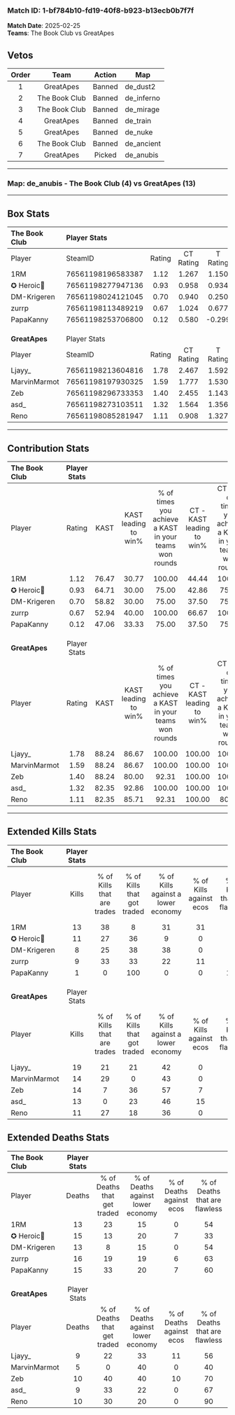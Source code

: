 ### Match ID: 1-bf784b10-fd19-40f8-b923-b13ecb0b7f7f  
**Match Date**: 2025-02-25  
**Teams**: The Book Club vs GreatApes  

## Vetos  

| Order | Team | Action | Map |
| :---: | :--: | :----: | --- |
| 1 | GreatApes | Banned | de_dust2 |
| 2 | The Book Club | Banned | de_inferno |
| 3 | The Book Club | Banned | de_mirage |
| 4 | GreatApes | Banned | de_train |
| 5 | GreatApes | Banned | de_nuke |
| 6 | The Book Club | Banned | de_ancient |
| 7 | GreatApes | Picked | de_anubis |

---  

### **Map**: de_anubis - The Book Club (4) vs GreatApes (13)  
---  

## Box Stats  

| **The Book Club** | Player Stats      |        |           |          |       |       |       |         |        |      |     |
| :- | :- | :-: | :-: | :-: | :-: | :-: | :-: | :-: | :-: | :-: | :-: |
| Player            | SteamID           | Rating | CT Rating | T Rating | KAST  |  ADR  | Kills | Assists | Deaths | K/D  | HS% |
| 1RM               | 76561198196583387 |  1.12  |   1.267   |  1.150   | 76.47 | 74.5  |  13   |    2    |   13   | 1.00 | 38  |
| ✪ Heroic🎃        | 76561198277947136 |  0.93  |   0.958   |  0.934   | 64.71 | 90.5  |  11   |    3    |   15   | 0.73 | 36  |
| DM-Krigeren       | 76561198024121045 |  0.70  |   0.940   |  0.250   | 58.82 | 61.7  |   8   |    2    |   13   | 0.62 | 50  |
| zurrp             | 76561198113489219 |  0.67  |   1.024   |  0.677   | 52.94 | 77.7  |   9   |    3    |   16   | 0.56 | 77  |
| PapaKanny         | 76561198253706800 |  0.12  |   0.580   |  -0.299  | 47.06 | 29.2  |   1   |    7    |   15   | 0.07 |  0  |
|                   |                   |        |           |          |       |       |       |         |        |      |     |
|                   |                   |        |           |          |       |       |       |         |        |      |     |
|                   |                   |        |           |          |       |       |       |         |        |      |     |
| **GreatApes**     | Player Stats      |        |           |          |       |       |       |         |        |      |     |
| Player            | SteamID           | Rating | CT Rating | T Rating | KAST  |  ADR  | Kills | Assists | Deaths | K/D  | HS% |
| Ljayy_            | 76561198213604816 |  1.78  |   2.467   |  1.592   | 88.24 | 111.0 |  19   |    6    |   9    | 2.11 | 63  |
| MarvinMarmot      | 76561198197930325 |  1.59  |   1.777   |  1.530   | 88.24 | 93.5  |  14   |    6    |   5    | 2.80 | 71  |
| Zeb               | 76561198296733353 |  1.40  |   2.455   |  1.143   | 88.24 | 84.2  |  14   |    5    |   10   | 1.40 | 42  |
| asd_              | 76561198273103511 |  1.32  |   1.564   |  1.356   | 82.35 | 77.0  |  13   |    6    |   9    | 1.44 | 76  |
| Reno              | 76561198085281947 |  1.11  |   0.908   |  1.327   | 82.35 | 60.1  |  11   |    1    |   10   | 1.10 | 45  |
---  

## Contribution Stats  

| **The Book Club** | Player Stats |       |                      |                                                        |                           |                                                             |                          |                                                            |
| :- | :-: | :-: | :-: | :-: | :-: | :-: | :-: | :-: |
| Player            |    Rating    | KAST  | KAST leading to win% | % of times you achieve a KAST in your teams won rounds | CT - KAST leading to win% | CT - % of times you achieve a KAST in your teams won rounds | T - KAST leading to win% | T - % of times you achieve a KAST in your teams won rounds |
| 1RM               |     1.12     | 76.47 |        30.77         |                         100.00                         |           44.44           |                           100.00                            |           0.00           |                            0.00                            |
| ✪ Heroic🎃        |     0.93     | 64.71 |        30.00         |                         75.00                          |           42.86           |                            75.00                            |           0.00           |                            0.00                            |
| DM-Krigeren       |     0.70     | 58.82 |        30.00         |                         75.00                          |           37.50           |                            75.00                            |           0.00           |                            0.00                            |
| zurrp             |     0.67     | 52.94 |        40.00         |                         100.00                         |           66.67           |                           100.00                            |           0.00           |                            0.00                            |
| PapaKanny         |     0.12     | 47.06 |        33.33         |                         75.00                          |           37.50           |                            75.00                            |           0.00           |                            0.00                            |
|                   |              |       |                      |                                                        |                           |                                                             |                          |                                                            |
|                   |              |       |                      |                                                        |                           |                                                             |                          |                                                            |
|                   |              |       |                      |                                                        |                           |                                                             |                          |                                                            |
| **GreatApes**     | Player Stats |       |                      |                                                        |                           |                                                             |                          |                                                            |
| Player            |    Rating    | KAST  | KAST leading to win% | % of times you achieve a KAST in your teams won rounds | CT - KAST leading to win% | CT - % of times you achieve a KAST in your teams won rounds | T - KAST leading to win% | T - % of times you achieve a KAST in your teams won rounds |
| Ljayy_            |     1.78     | 88.24 |        86.67         |                         100.00                         |          100.00           |                           100.00                            |          80.00           |                           100.00                           |
| MarvinMarmot      |     1.59     | 88.24 |        86.67         |                         100.00                         |          100.00           |                           100.00                            |          80.00           |                           100.00                           |
| Zeb               |     1.40     | 88.24 |        80.00         |                         92.31                          |          100.00           |                           100.00                            |          70.00           |                           87.50                            |
| asd_              |     1.32     | 82.35 |        92.86         |                         100.00                         |          100.00           |                           100.00                            |          88.89           |                           100.00                           |
| Reno              |     1.11     | 82.35 |        85.71         |                         92.31                          |          100.00           |                            80.00                            |          80.00           |                           100.00                           |
---  

## Extended Kills Stats  

| **The Book Club** | Player Stats |                            |                            |                                    |                         |                              |                                 |                                       |                    |           |
| :- | :-: | :-: | :-: | :-: | :-: | :-: | :-: | :-: | :-: | :-: |
| Player            |    Kills     | % of Kills that are trades | % of Kills that got traded | % of Kills against a lower economy | % of Kills against ecos | % of Kills that are flawless | % of Kills that are close duels | % of Kills that are assisted by flash | Pistol Round Kills | AWP Kills |
| 1RM               |      13      |             38             |             8              |                 31                 |           31            |              77              |                8                |                   8                   |         3          |     1     |
| ✪ Heroic🎃        |      11      |             27             |             36             |                 9                  |            0            |              64              |                0                |                   0                   |         1          |     0     |
| DM-Krigeren       |      8       |             25             |             38             |                 38                 |            0            |              50              |                0                |                  25                   |         1          |     1     |
| zurrp             |      9       |             33             |             33             |                 22                 |           11            |              89              |               11                |                  11                   |         4          |     0     |
| PapaKanny         |      1       |             0              |            100             |                 0                  |            0            |             100              |                0                |                   0                   |         0          |     0     |
|                   |              |                            |                            |                                    |                         |                              |                                 |                                       |                    |           |
|                   |              |                            |                            |                                    |                         |                              |                                 |                                       |                    |           |
|                   |              |                            |                            |                                    |                         |                              |                                 |                                       |                    |           |
| **GreatApes**     | Player Stats |                            |                            |                                    |                         |                              |                                 |                                       |                    |           |
| Player            |    Kills     | % of Kills that are trades | % of Kills that got traded | % of Kills against a lower economy | % of Kills against ecos | % of Kills that are flawless | % of Kills that are close duels | % of Kills that are assisted by flash | Pistol Round Kills | AWP Kills |
| Ljayy_            |      19      |             21             |             21             |                 42                 |            0            |              53              |                5                |                   0                   |         0          |     0     |
| MarvinMarmot      |      14      |             29             |             0              |                 43                 |            0            |              71              |                7                |                   7                   |         1          |     3     |
| Zeb               |      14      |             7              |             36             |                 57                 |            7            |              57              |               14                |                  21                   |         2          |     0     |
| asd_              |      13      |             0              |             23             |                 46                 |           15            |              38              |               15                |                   0                   |         1          |     0     |
| Reno              |      11      |             27             |             18             |                 36                 |            0            |              36              |               18                |                   0                   |         1          |     0     |
## Extended Deaths Stats  

| **The Book Club** | Player Stats |                             |                                   |                          |                               |                            |                           |               |
| :- | :-: | :-: | :-: | :-: | :-: | :-: | :-: | :-: |
| Player            |    Deaths    | % of Deaths that get traded | % of Deaths against lower economy | % of Deaths against ecos | % of Deaths that are flawless | % of Deaths that are close | % of Deaths while blinded | Deaths to AWP |
| 1RM               |      13      |             23              |                15                 |            0             |              54               |             8              |             0             |       1       |
| ✪ Heroic🎃        |      15      |             13              |                20                 |            7             |              33               |             27             |            13             |       1       |
| DM-Krigeren       |      13      |              8              |                15                 |            0             |              54               |             8              |            15             |       1       |
| zurrp             |      16      |             19              |                19                 |            6             |              63               |             13             |             0             |       0       |
| PapaKanny         |      15      |             33              |                20                 |            7             |              60               |             0              |             0             |       0       |
|                   |              |                             |                                   |                          |                               |                            |                           |               |
|                   |              |                             |                                   |                          |                               |                            |                           |               |
|                   |              |                             |                                   |                          |                               |                            |                           |               |
| **GreatApes**     | Player Stats |                             |                                   |                          |                               |                            |                           |               |
| Player            |    Deaths    | % of Deaths that get traded | % of Deaths against lower economy | % of Deaths against ecos | % of Deaths that are flawless | % of Deaths that are close | % of Deaths while blinded | Deaths to AWP |
| Ljayy_            |      9       |             22              |                33                 |            11            |              56               |             11             |            22             |       0       |
| MarvinMarmot      |      5       |              0              |                40                 |            0             |              40               |             0              |             0             |       0       |
| Zeb               |      10      |             40              |                40                 |            10            |              70               |             0              |            10             |       2       |
| asd_              |      9       |             33              |                22                 |            0             |              67               |             11             |             0             |       0       |
| Reno              |      10      |             30              |                20                 |            0             |              90               |             0              |            10             |       0       |
